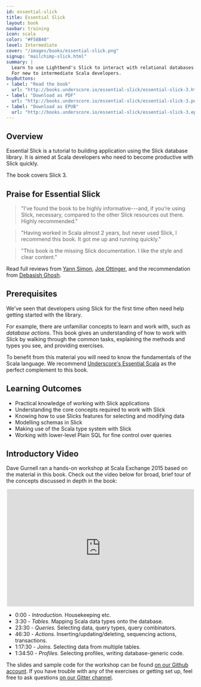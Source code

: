 ```yaml
---
id: essential-slick
title: Essential Slick
layout: book
navbar: training
icon: scala
color: "#F58B40"
level: Intermediate
cover: "/images/books/essential-slick.png"
signup: "mailchimp-slick.html"
summary: |
  Learn to use Lightbend's Slick to interact with relational databases.
  For new to intermediate Scala developers.
buyButtons:
- label: "Read the book"
  url: "http://books.underscore.io/essential-slick/essential-slick-3.html"
- label: "Download as PDF"
  url: "http://books.underscore.io/essential-slick/essential-slick-3.pdf"
- label: "Download as EPUB"
  url: "http://books.underscore.io/essential-slick/essential-slick-3.epub"
---
```


## Overview

Essential Slick is a tutorial to building application using the Slick database library.
It is aimed at Scala developers who need to become productive with Slick quickly.

The book covers Slick 3.

## Praise for Essential Slick

> "I’ve found the book to be highly informative---and, if you’re using Slick, necessary, compared to the other Slick resources out there. Highly recommended."

> "Having worked in Scala almost 2 years, but never used Slick, I recommend this book. It got me up and running quickly."

> "This book is the missing Slick documentation. I like the style and clear content."

Read full reviews from [Yann Simon](http://yanns.github.io/blog/2015/12/07/review-of-essential-slick/),
[Joe Ottinger](http://enigmastation.com/2015/11/20/essential-slick-review/), and
the recommendation from [Debasish Ghosh](https://twitter.com/debasishg/status/671038191969951745).

## Prerequisites

We've seen that developers using Slick for the first time often
need help getting started with the library.

For example, there are unfamiliar concepts to learn and work with, such as
_database actions_.
This book gives an understanding of how to work with Slick by walking through the common tasks,
explaining the methods and types you see, and providing exercises.

To benefit from this material you will need to know the fundamentals of the Scala language. We recommend [Underscore's Essential Scala](../essential-scala) as the perfect complement to this book.

## Learning Outcomes

- Practical knowledge of working with Slick applications
- Understanding the core concepts required to work with Slick
- Knowing how to use Slicks features for selecting and modifying data
- Modelling schemas in Slick
- Making use of the Scala type system with Slick
- Working with lower-level Plain SQL for fine control over queries

## Introductory Video

Dave Gurnell ran a hands-on workshop at Scala Exchange 2015 based on the material in this book. Check out the video below for broad, brief tour of the concepts discussed in depth in the book:

<iframe src="https://player.vimeo.com/video/148074461?title=0&amp;byline=0&amp;portrait=0"
        width="500"
        height="313"
        frameborder="0"
        style="display: block; margin: 1em auto"
        webkitallowfullscreen
        mozallowfullscreen
        allowfullscreen></iframe>

- 0:00 - *Introduction.* Housekeeping etc.
- 3:30 - *Tables.* Mapping Scala data types onto the database.
- 23:30 - *Queries.* Selecting data, query types, query combinators.
- 46:30 - *Actions.* Inserting/updating/deleting, sequencing actions, transactions.
- 1:17:30 - *Joins.* Selecting data from multiple tables.
- 1:34:50 - *Profiles.* Selecting profiles,  writing database-generic code.

The slides and sample code for the workshop can be found [on our Github account][github]. If you have trouble with any of the exercises or getting set up, feel free to ask questions [on our Gitter channel][gitter].

[github]: https://github.com/underscoreio/scalax15-slick
[gitter]: https://gitter.im/underscoreio/scalax15-slick

